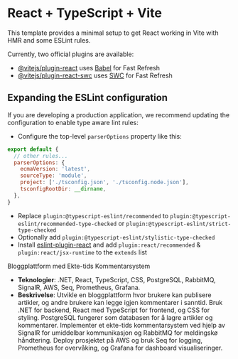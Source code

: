 # React + TypeScript + Vite

This template provides a minimal setup to get React working in Vite with HMR and some ESLint rules.

Currently, two official plugins are available:

- [@vitejs/plugin-react](https://github.com/vitejs/vite-plugin-react/blob/main/packages/plugin-react/README.md) uses [Babel](https://babeljs.io/) for Fast Refresh
- [@vitejs/plugin-react-swc](https://github.com/vitejs/vite-plugin-react-swc) uses [SWC](https://swc.rs/) for Fast Refresh

## Expanding the ESLint configuration

If you are developing a production application, we recommend updating the configuration to enable type aware lint rules:

- Configure the top-level `parserOptions` property like this:

```js
export default {
  // other rules...
  parserOptions: {
    ecmaVersion: 'latest',
    sourceType: 'module',
    project: ['./tsconfig.json', './tsconfig.node.json'],
    tsconfigRootDir: __dirname,
  },
}
```

- Replace `plugin:@typescript-eslint/recommended` to `plugin:@typescript-eslint/recommended-type-checked` or `plugin:@typescript-eslint/strict-type-checked`
- Optionally add `plugin:@typescript-eslint/stylistic-type-checked`
- Install [eslint-plugin-react](https://github.com/jsx-eslint/eslint-plugin-react) and add `plugin:react/recommended` & `plugin:react/jsx-runtime` to the `extends` list


 Bloggplattform med Ekte-tids Kommentarsystem

- **Teknologier**: .NET, React, TypeScript, CSS, PostgreSQL, RabbitMQ, SignalR, AWS, Seq, Prometheus, Grafana.
- **Beskrivelse**: Utvikle en bloggplattform hvor brukere kan publisere artikler, og andre brukere kan legge igjen kommentarer i sanntid. Bruk .NET for backend, React med TypeScript for frontend, og CSS for styling. PostgreSQL fungerer som databasen for å lagre artikler og kommentarer. Implementer et ekte-tids kommentarsystem ved hjelp av SignalR for umiddelbar kommunikasjon og RabbitMQ for meldingskø håndtering. Deploy prosjektet på AWS og bruk Seq for logging, Prometheus for overvåking, og Grafana for dashboard visualiseringer.